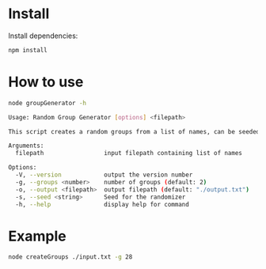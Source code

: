 # Install

Install dependencies:

```sh
npm install
```

# How to use

```sh
node groupGenerator -h
```

```sh
Usage: Random Group Generator [options] <filepath>

This script creates a random groups from a list of names, can be seeded

Arguments:
  filepath                 input filepath containing list of names

Options:
  -V, --version            output the version number
  -g, --groups <number>    number of groups (default: 2)
  -o, --output <filepath>  output filepath (default: "./output.txt")
  -s, --seed <string>      Seed for the randomizer
  -h, --help               display help for command
```

# Example

```sh
node createGroups ./input.txt -g 28
```